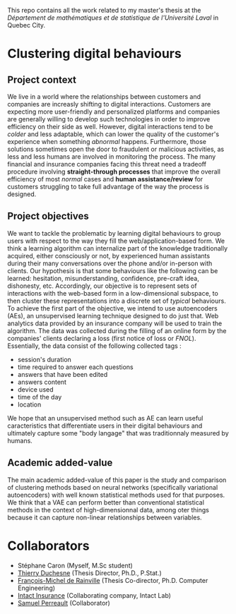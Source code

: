 This repo contains all the work related to my master's thesis at the *Département de mathématiques et de statistique de l'Université Laval* in Quebec City.

# Clustering digital behaviours

## Project context

We live in a world where the relationships between customers and companies are increasly shifting to digital interactions. Customers are expecting more user-friendly and personalized platforms and companies are generally willing to develop such technologies in order to improve efficiency on their side as well. However, digital interactions tend to be *colder* and less adaptable, which can lower the quality of the customer's experience when something *abnormal* happens. Furthermore, those solutions sometimes open the door to fraudulent or malicious activities, as less and less humans are involved in monitoring the process. The many financial and insurance companies facing this threat need a tradeoff procedure involving **straight-through processes** that improve the overall efficiency of most *normal* cases and **human assistance/review** for customers struggling to take full advantage of the way the process is designed.

## Project objectives

We want to tackle the problematic by learning digital behaviours to group users with respect to the way they fill the web/application-based form. We think a learning algorithm can internalize part of the knowledge traditionally acquired, either consciously or not, by experienced human assistants during their many conversations over the phone and/or in-person with clients. Our hypothesis is that some behaviours like the following can be learned: hesitation, misunderstanding, confidence, pre-craft idea, dishonesty, etc. Accordingly, our objective is to represent sets of interactions with the web-based form in a low-dimensional subspace, to then cluster these representations into a discrete set of *typical* behaviours. To achieve the first part of the objective, we intend to use autoencoders (AEs), an unsupervised learning technique designed to do just that. Web analytics data provided by an insurance company will be used to train the algorithm. The data was collected during the filling of an online form by the companies' clients declaring a loss (first notice of loss or *FNOL*). Essentially, the data consist of the following collected tags :

- session's duration
- time required to answer each questions
- answers that have been edited
- answers content
- device used
- time of the day
- location

We hope that an unsupervised method such as AE can learn useful caracteristics that differentiate users in their digital behaviours and ultimately capture some "body langage" that was traditionnaly measured by humans.

## Academic added-value

The main academic added-value of this paper is the study and comparison of clustering methods based on neural networks (specifically variational autoencoders) with well known statistical methods used for that purposes. We think that a VAE can perform better than conventional statistical methods in the context of high-dimensionnal data, among oter things because it can capture non-linear relationships between variables.

# Collaborators

- Stéphane Caron (Myself, M.Sc student)
- [Thierry Duchesne](https://www.mat.ulaval.ca/departement-et-professeurs/direction-personnel-et-etudiants/professeurs/fiche-de-professeur/show/duchesne-thierry/) (Thesis Director, Ph.D., P.Stat.)
- [François-Michel de Rainville](https://www.researchgate.net/profile/Francois-Michel_De_Rainville) (Thesis Co-director, Ph.D. Computer Engineering)
- [Intact Insurance](https://www.intactlab.ca/) (Collaborating company, Intact Lab)
- [Samuel Perreault](https://www.researchgate.net/profile/Samuel_Perreault) (Collaborator)

